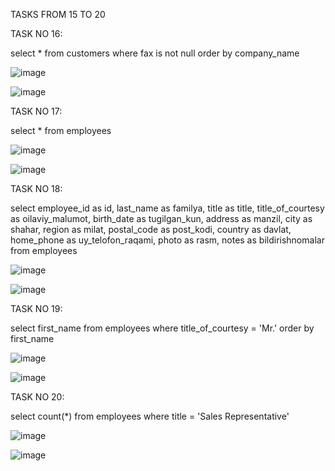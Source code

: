 TASKS FROM 15 TO 20

TASK NO 16:

select *
from customers
where fax is not null
order by company_name

![image](https://user-images.githubusercontent.com/113756535/221048307-8c092ca8-c912-45e2-be00-68b4479ef7f7.png)

![image](https://user-images.githubusercontent.com/113756535/221048354-7719eb6a-5516-4ff1-bd1b-1990ef43a230.png)


TASK NO 17:

select *
from employees

![image](https://user-images.githubusercontent.com/113756535/221048575-1e947734-451b-4833-a15c-cb2fb0fd5e60.png)

![image](https://user-images.githubusercontent.com/113756535/221048594-97c1a17d-c0a0-40fa-bf05-d9194e54c8dc.png)


TASK NO 18:

select employee_id       as id,
       last_name         as familya,
       title             as title,
       title_of_courtesy as oilaviy_malumot,
       birth_date        as tugilgan_kun,
       address           as manzil,
       city              as shahar,
       region            as milat,
       postal_code       as post_kodi,
       country           as davlat,
       home_phone        as uy_telofon_raqami,
       photo             as rasm,
       notes             as bildirishnomalar
from employees



![image](https://user-images.githubusercontent.com/113756535/221049262-7de53e63-27c6-4e96-8333-4b1d6eea0502.png)

![image](https://user-images.githubusercontent.com/113756535/221049297-7adb4ef7-43c2-481a-96b9-7cab29c8a510.png)


TASK NO 19:

select first_name
from employees
where title_of_courtesy = 'Mr.'
order by first_name

![image](https://user-images.githubusercontent.com/113756535/221049702-41f1727b-dc1f-43ec-a01a-46609ede4a65.png)

![image](https://user-images.githubusercontent.com/113756535/221049736-9bf77d9e-da23-49f0-ba48-f3a1edeb75f6.png)


TASK NO 20:

select count(*)
from employees
where title = 'Sales Representative'

![image](https://user-images.githubusercontent.com/113756535/221050022-bedea1f7-c209-498d-baf3-ec54bc327019.png)

![image](https://user-images.githubusercontent.com/113756535/221050053-1777060b-5082-4e6e-81bc-b7b76d8cdc4d.png)
